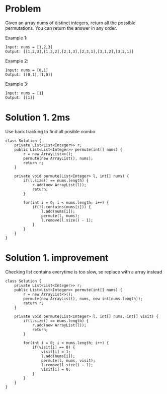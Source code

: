 # Problem

Given an array nums of distinct integers, return all the possible permutations. You can return the answer in any order.

 

Example 1:
```
Input: nums = [1,2,3]
Output: [[1,2,3],[1,3,2],[2,1,3],[2,3,1],[3,1,2],[3,2,1]]
```
Example 2:
```
Input: nums = [0,1]
Output: [[0,1],[1,0]]
```
Example 3:
```
Input: nums = [1]
Output: [[1]]
```

# Solution 1. 2ms
Use back tracking to find all posible combo
```
class Solution {
    private List<List<Integer>> r;
    public List<List<Integer>> permute(int[] nums) {
        r = new ArrayList<>();
        permute(new ArrayList(), nums);
        return r;
    }
    
    private void permute(List<Integer> l, int[] nums) {
        if(l.size() == nums.length) {
            r.add(new ArrayList(l));
            return;
        }
        
        for(int i = 0; i < nums.length; i++) {
            if(!l.contains(nums[i])) {
                l.add(nums[i]);
                permute(l, nums);
                l.remove(l.size() - 1);
            }
        }
    }
}
```

# Solution 1. improvement
Checking list contains everytime is too slow, so replace with a array instead
```
class Solution {
    private List<List<Integer>> r;
    public List<List<Integer>> permute(int[] nums) {
        r = new ArrayList<>();
        permute(new ArrayList(), nums, new int[nums.length]);
        return r;
    }
    
    private void permute(List<Integer> l, int[] nums, int[] visit) {
        if(l.size() == nums.length) {
            r.add(new ArrayList(l));
            return;
        }
        
        for(int i = 0; i < nums.length; i++) {
            if(visit[i] == 0) {
                visit[i] = 1;
                l.add(nums[i]);
                permute(l, nums, visit);
                l.remove(l.size() - 1);
                visit[i] = 0;
            }
        }
    }
}
```
